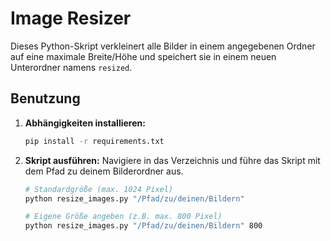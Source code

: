 # Image Resizer

Dieses Python-Skript verkleinert alle Bilder in einem angegebenen Ordner auf eine maximale Breite/Höhe und speichert sie in einem neuen Unterordner namens `resized`.

## Benutzung

1.  **Abhängigkeiten installieren:**
    ```bash
    pip install -r requirements.txt
    ```

2.  **Skript ausführen:**
    Navigiere in das Verzeichnis und führe das Skript mit dem Pfad zu deinem Bilderordner aus.

    ```bash
    # Standardgröße (max. 1024 Pixel)
    python resize_images.py "/Pfad/zu/deinen/Bildern"

    # Eigene Größe angeben (z.B. max. 800 Pixel)
    python resize_images.py "/Pfad/zu/deinen/Bildern" 800
    ```